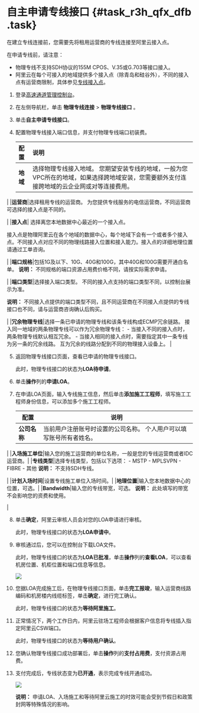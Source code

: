 # 自主申请专线接口 {#task_r3h_qfx_dfb .task}

在建立专线连接前，您需要先将租用运营商的专线连接至阿里云接入点。

在申请专线前，请注意：

-   物理专线不支持SDH协议的155M CPOS、V.35或G.703等接口接入。
-   阿里云在每个可接入的地域提供多个接入点（除青岛和硅谷外），不同的接入点有运营商限制，具体参见[专线接入点](intl.zh-CN/物理专线连接/自主申请物理专线接口/专线接入点.md#)。

1.  登录[高速通道管理控制台](https://expressconnectnext.console.aliyun.com)。 
2.  在左侧导航栏，单击 **物理专线连接** \> **物理专线接口** 。
3.  单击**自主申请专线接口**。
4.  配置物理专线接入端口信息，并支付物理专线端口初装费。 

    |配置|说明|
    |:-|:-|
    |**地域**|选择物理专线接入地域。 您期望安装专线的地域，一般为您VPC所在的地域，如果选择跨地域安装，您需要额外支付连接跨地域的云企业网或对等连接费用。

 |
    |**运营商**|选择租用专线的运营商。 为您提供专线服务的电信运营商，不同运营商可选择的接入点是不同的。

 |
    |**接入点**| 选择离您本地数据中心最近的一个接入点。

 接入点是物理阿里云在各个地域的数据中心，每个地域下会有一个或者多个接入点。不同接入点对应不同的物理线路接入位置和接入能力。接入点的详细地理位置请通过工单咨询。

 |
    |**端口规格**|包括1G及以下、10G、40G和100G，其中40G和100G需要开通白名单。 **说明：** 不同规格的端口资源占用费价格不同，请按实际需求申请。

 |
    |**端口类型**|选择接入端口类型。 不同的接入点支持的端口类型不同，以控制台展示为准。

**说明：** 不同接入点提供的端口类型不同，且不同运营商在不同接入点提供的专线接口也不同，请与运营商咨询确认后购买。

 |
    |**冗余物理专线**|选择一条已申请的物理专线和该条专线构成ECMP冗余链路。 接入同一地域的两条物理专线可以作为冗余物理专线：     -   当接入不同的接入点时，两条物理专线默认相互冗余。
    -   当接入相同的接入点时，需要指定其中一条专线为另一条的冗余线路。 互为冗余的线路分配到不同的物理接入设备上。
 |

5.  返回物理专线接口页面，查看已申请的物理专线接口。 

    此时，物理专线接口的状态为**LOA待申请**。

6.  单击**操作**列的**申请LOA**。
7.  在申请LOA页面，输入专线施工信息，然后单击**添加施工工程师**，填写施工工程师身份信息，可以添加多个施工工程师。 

    |配置|说明|
    |--|--|
    |**公司名称**|当前用户注册账号时设置的公司名称。 个人用户可以填写账号所有者姓名。

 |
    |**入场施工单位**|输入您的施工运营商的单位名称，一般是您的专线运营商或者IDC运营商。|
    |**专线类型**|选择专线类型，包括以下选项：     -   MSTP
    -   MPLSVPN
    -   FIBRE
    -   其他
 **说明：** 不支持SDH专线。

 |
    |**计划入场时间**|设置专线施工单位入场时间。|
    |**地理位置**|输入您本地数据中心的位置，可选。|
    |**Bandwidth**|输入您的专线带宽，可选。 **说明：** 此处填写的带宽不会影响您的资费和使用。

 |

8.  单击**确定**，阿里云审核人员会对您的LOA申请进行审核。 

    此时，物理专线接口的状态为**LOA申请中**。

9.  审核通过后，您可以在控制台下载LOA文件。 

    此时，物理专线接口的状态为**LOA已批准**，单击**操作**列的**查看LOA**，可以查看机房位置、机柜位置和端口信息等信息。

    ![](http://static-aliyun-doc.oss-cn-hangzhou.aliyuncs.com/assets/img/21425/155808247139771_zh-CN.png)

10. 您据LOA完成施工后，在物理专线接口页面，单击**完工报竣**，输入运营商线路编码和机房楼内线缆标签，单击**确定**，进行完工确认。 

    此时，物理专线接口的状态为**等待阿里施工**。

11. 正常情况下，两个工作日内，阿里云驻场工程师会根据客户信息将专线插入指定阿里云CSW端口。 

    此时，物理专线接口的状态为**等待用户确认**。

12. 您确认物理专线接口成功部署后，单击**操作**列的**支付占用费**，支付资源占用费。
13. 支付完成后，专线状态变为**已开通**，表示完成专线开通成功。 

    ![](http://static-aliyun-doc.oss-cn-hangzhou.aliyuncs.com/assets/img/21425/155808247112047_zh-CN.png)

    **说明：** 申请LOA、入场施工和等待阿里云施工的时效可能会受到节假日和政策封网等特殊情况的影响。


